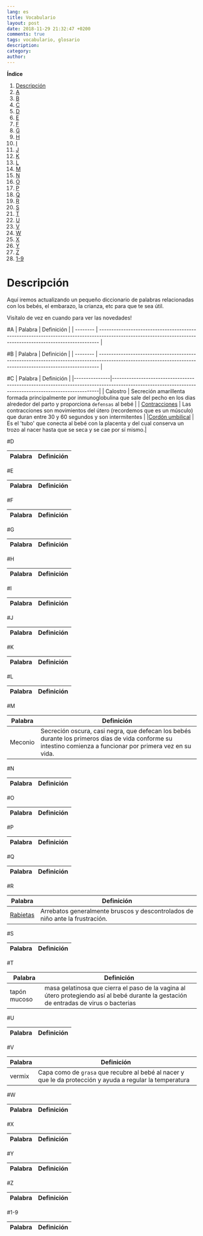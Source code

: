 ```yaml
---
lang: es
title: Vocabulario
layout: post
date: 2018-11-29 21:32:47 +0200
comments: true
tags: vocabulario, glosario
description:
category:
author:
---
```

**Índice**
<!-- TOC depthFrom:1 insertAnchor:true orderedList:true -->

1. [Descripción](#descripción)
2. [A](#a)
3. [B](#b)
4. [C](#c)
5. [D](#d)
6. [E](#e)
7. [F](#f)
8. [G](#g)
9. [H](#h)
10. [I](#i)
11. [J](#j)
12. [K](#k)
13. [L](#l)
14. [M](#m)
15. [N](#n)
16. [O](#o)
17. [P](#p)
18. [Q](#q)
19. [R](#r)
20. [S](#s)
21. [T](#t)
22. [U](#u)
23. [V](#v)
24. [W](#w)
25. [X](#x)
26. [Y](#y)
27. [Z](#z)
28. [1-9](#1-9)

<!-- /TOC -->

<a id="markdown-descripción" name="descripción"></a>
# Descripción
Aquí iremos actualizando un pequeño diccionario de palabras relacionadas con los bebés, el embarazo, la crianza, etc para que te sea útil.

Visítalo de vez en cuando para ver las novedades!

<a id="markdown-a" name="a"></a>
#A
| Palabra  | Definición                                                                                                                                                   |
| -------- | ------------------------------------------------------------------------------------------------------------------------------------------------------------ |

<a id="markdown-b" name="b"></a>
#B
| Palabra  | Definición                                                                                                                                                   |
| -------- | ------------------------------------------------------------------------------------------------------------------------------------------------------------ |

<a id="markdown-c" name="c"></a>
#C
| Palabra       | Definición                                                                                                                                           |
|---------------|------------------------------------------------------------------------------------------------------------------------------------------------------|
| Calostro      | Secreción amarillenta formada principalmente por inmunoglobulina que sale del pecho en los dias alrededor del parto y proporciona `defensas` al bebé |
| [Contracciones](contracciones.md) | Las contracciones son movimientos del útero (recordemos que es un músculo) que duran entre 30 y 60 segundos y son intermitentes                      |
|[Cordón umbilical](cordon.md) | Es el 'tubo' que conecta al bebé con la placenta y del cual conserva un trozo al nacer hasta que se seca y se cae por sí mismo.|

<a id="markdown-d" name="d"></a>
#D

| Palabra  | Definición                                                                                                                                                   |
| -------- | ------------------------------------------------------------------------------------------------------------------------------------------------------------ |

<a id="markdown-e" name="e"></a>
#E

| Palabra  | Definición                                                                                                                                                   |
| -------- | ------------------------------------------------------------------------------------------------------------------------------------------------------------ |

<a id="markdown-f" name="f"></a>
#F

| Palabra  | Definición                                                                                                                                                   |
| -------- | ------------------------------------------------------------------------------------------------------------------------------------------------------------ |

<a id="markdown-g" name="g"></a>
#G

| Palabra  | Definición                                                                                                                                                   |
| -------- | ------------------------------------------------------------------------------------------------------------------------------------------------------------ |

<a id="markdown-h" name="h"></a>
#H

| Palabra  | Definición                                                                                                                                                   |
| -------- | ------------------------------------------------------------------------------------------------------------------------------------------------------------ |

<a id="markdown-i" name="i"></a>
#I

| Palabra  | Definición                                                                                                                                                   |
| -------- | ------------------------------------------------------------------------------------------------------------------------------------------------------------ |

<a id="markdown-j" name="j"></a>
#J

| Palabra  | Definición                                                                                                                                                   |
| -------- | ------------------------------------------------------------------------------------------------------------------------------------------------------------ |

<a id="markdown-k" name="k"></a>
#K

| Palabra  | Definición                                                                                                                                                   |
| -------- | ------------------------------------------------------------------------------------------------------------------------------------------------------------ |

<a id="markdown-l" name="l"></a>
#L

| Palabra  | Definición                                                                                                                                                   |
| -------- | ------------------------------------------------------------------------------------------------------------------------------------------------------------ |

<a id="markdown-m" name="m"></a>
#M

| Palabra  | Definición                                                                                                                                                   |
| -------- | ------------------------------------------------------------------------------------------------------------------------------------------------------------ |
| Meconio  | Secreción oscura, casi negra, que defecan los bebés durante los primeros días de vida conforme su intestino comienza a funcionar por primera vez en su vida. |

<a id="markdown-n" name="n"></a>
#N

| Palabra  | Definición                                                                                                                                                   |
| -------- | ------------------------------------------------------------------------------------------------------------------------------------------------------------ |

<a id="markdown-o" name="o"></a>
#O

| Palabra  | Definición                                                                                                                                                   |
| -------- | ------------------------------------------------------------------------------------------------------------------------------------------------------------ |

<a id="markdown-p" name="p"></a>
#P

| Palabra  | Definición                                                                                                                                                   |
| -------- | ------------------------------------------------------------------------------------------------------------------------------------------------------------ |

<a id="markdown-q" name="q"></a>
#Q

| Palabra  | Definición                                                                                                                                                   |
| -------- | ------------------------------------------------------------------------------------------------------------------------------------------------------------ |

<a id="markdown-r" name="r"></a>
#R

| Palabra  | Definición                                                                                                                                                   |
| -------- | ------------------------------------------------------------------------------------------------------------------------------------------------------------ |
| [Rabietas](las-rabietas.md)|Arrebatos generalmente bruscos y descontrolados de niño ante la frustración.|


<a id="markdown-s" name="s"></a>
#S

| Palabra  | Definición                                                                                                                                                   |
| -------- | ------------------------------------------------------------------------------------------------------------------------------------------------------------ |

<a id="markdown-t" name="t"></a>
#T

| Palabra      | Definición                                                                                                                             |
|--------------|----------------------------------------------------------------------------------------------------------------------------------------|
| tapón mucoso | masa gelatinosa que cierra el paso de la vagina al útero protegiendo así al bebé durante la gestación de entradas de virus o bacterias |
<a id="markdown-u" name="u"></a>
#U

| Palabra  | Definición                                                                                                                                                   |
| -------- | ------------------------------------------------------------------------------------------------------------------------------------------------------------ |


<a id="markdown-v" name="v"></a>
#V

| Palabra  | Definición                                                                                                                                                   |
| -------- | ------------------------------------------------------------------------------------------------------------------------------------------------------------ |
| vermix| Capa como de `grasa` que recubre al bebé al nacer y que le da protección y ayuda a regular la temperatura |


<a id="markdown-w" name="w"></a>
#W

| Palabra  | Definición                                                                                                                                                   |
| -------- | ------------------------------------------------------------------------------------------------------------------------------------------------------------ |


<a id="markdown-x" name="x"></a>
#X

| Palabra  | Definición                                                                                                                                                   |
| -------- | ------------------------------------------------------------------------------------------------------------------------------------------------------------ |


<a id="markdown-y" name="y"></a>
#Y

| Palabra  | Definición                                                                                                                                                   |
| -------- | ------------------------------------------------------------------------------------------------------------------------------------------------------------ |



<a id="markdown-z" name="z"></a>
#Z

| Palabra  | Definición                                                                                                                                                   |
| -------- | ------------------------------------------------------------------------------------------------------------------------------------------------------------ |


<a id="markdown-1-9" name="1-9"></a>
#1-9

| Palabra  | Definición                                                                                                                                                   |
| -------- | ------------------------------------------------------------------------------------------------------------------------------------------------------------ |
